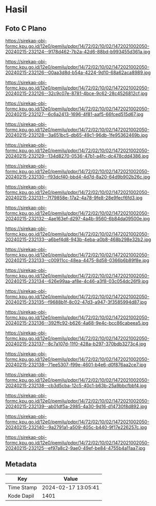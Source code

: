 # Hasil

## Foto C Plano

https://sirekap-obj-formc.kpu.go.id/12e0/pemilu/pdpr/14/72/02/10/02/1472021002050-20240215-232124--9178d462-7b2a-42d6-88bd-b993455d361a.jpg

https://sirekap-obj-formc.kpu.go.id/12e0/pemilu/pdpr/14/72/02/10/02/1472021002050-20240215-232126--00aa3d8d-b54a-4224-9d10-68a62aca8989.jpg

https://sirekap-obj-formc.kpu.go.id/12e0/pemilu/pdpr/14/72/02/10/02/1472021002050-20240215-232126--32c9c07e-8781-4bce-9c62-28c4526812cf.jpg

https://sirekap-obj-formc.kpu.go.id/12e0/pemilu/pdpr/14/72/02/10/02/1472021002050-20240215-232127--6c6a2413-1696-4f81-aaf5-66fced515d67.jpg

https://sirekap-obj-formc.kpu.go.id/12e0/pemilu/pdpr/14/72/02/10/02/1472021002050-20240215-232128--3a651bc5-db65-49c1-96db-1fe95362469b.jpg

https://sirekap-obj-formc.kpu.go.id/12e0/pemilu/pdpr/14/72/02/10/02/1472021002050-20240215-232129--134d8270-0536-47b1-a4fc-dc478cdd4386.jpg

https://sirekap-obj-formc.kpu.go.id/12e0/pemilu/pdpr/14/72/02/10/02/1472021002050-20240215-232130--f93dcf40-bbd4-4d7d-8a20-64d9b902b26c.jpg

https://sirekap-obj-formc.kpu.go.id/12e0/pemilu/pdpr/14/72/02/10/02/1472021002050-20240215-232131--7f79858e-17a2-4a78-9fe8-28e9fecf6fd3.jpg

https://sirekap-obj-formc.kpu.go.id/12e0/pemilu/pdpr/14/72/02/10/02/1472021002050-20240215-232132--4ae163ef-d297-4a4b-9560-6b84da09500e.jpg

https://sirekap-obj-formc.kpu.go.id/12e0/pemilu/pdpr/14/72/02/10/02/1472021002050-20240215-232133--a6bef4d8-943b-4eba-a0b8-468b298e32b2.jpg

https://sirekap-obj-formc.kpu.go.id/12e0/pemilu/pdpr/14/72/02/10/02/1472021002050-20240215-232133--c00911cc-48ea-4475-8d58-0366b6b89f8e.jpg

https://sirekap-obj-formc.kpu.go.id/12e0/pemilu/pdpr/14/72/02/10/02/1472021002050-20240215-232134--626e99aa-af8e-4c46-a3f8-03c054dc26f9.jpg

https://sirekap-obj-formc.kpu.go.id/12e0/pemilu/pdpr/14/72/02/10/02/1472021002050-20240215-232135--f9688b1f-8c02-47d3-a947-3f3585994d87.jpg

https://sirekap-obj-formc.kpu.go.id/12e0/pemilu/pdpr/14/72/02/10/02/1472021002050-20240215-232136--392ffc92-b626-4a68-9e4c-bcc86cabeea5.jpg

https://sirekap-obj-formc.kpu.go.id/12e0/pemilu/pdpr/14/72/02/10/02/1472021002050-20240215-232137--8c7a107d-11f0-428a-b297-370bdb3273c4.jpg

https://sirekap-obj-formc.kpu.go.id/12e0/pemilu/pdpr/14/72/02/10/02/1472021002050-20240215-232138--71ee5307-f99e-4601-b4e6-d0f876aa2ce7.jpg

https://sirekap-obj-formc.kpu.go.id/12e0/pemilu/pdpr/14/72/02/10/02/1472021002050-20240215-232138--cb3d5cba-12c5-40c1-b63b-25a9bbcfbbf4.jpg

https://sirekap-obj-formc.kpu.go.id/12e0/pemilu/pdpr/14/72/02/10/02/1472021002050-20240215-232139--ab01df5a-2985-4a30-9d16-d14730f8d892.jpg

https://sirekap-obj-formc.kpu.go.id/12e0/pemilu/pdpr/14/72/02/10/02/1472021002050-20240215-232140--9a2791a1-a509-405c-b440-9f17e226257c.jpg

https://sirekap-obj-formc.kpu.go.id/12e0/pemilu/pdpr/14/72/02/10/02/1472021002050-20240215-232125--ef97a8c2-9ae0-49ef-be84-4755b4a11aa7.jpg


## Metadata

| Key        | Value               |
| ---------- | ------------------- |
| Time Stamp | 2024-02-17 13:05:41 |
| Kode Dapil | 1401                |



